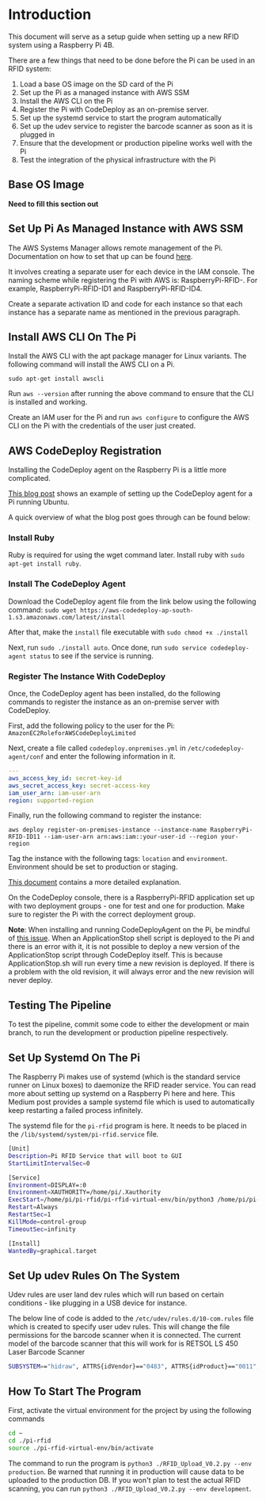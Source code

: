 # Introduction

This document will serve as a setup guide when setting up a new RFID system using a Raspberry Pi 4B.

There are a few things that need to be done before the Pi can be used in an RFID system:

1. Load a base OS image on the SD card of the Pi
2. Set up the Pi as a managed instance with AWS SSM
3. Install the AWS CLI on the Pi
4. Register the Pi with CodeDeploy as an on-premise server.
5. Set up the systemd service to start the program automatically
6. Set up the udev service to register the barcode scanner as soon as it is plugged in
7. Ensure that the development or production pipeline works well with the Pi
8. Test the integration of the physical infrastructure with the Pi

## Base OS Image

**Need to fill this section out**

## Set Up Pi As Managed Instance with AWS SSM

The AWS Systems Manager allows remote management of the Pi. Documentation on how to set that up can be found [here](https://aws.amazon.com/blogs/mt/manage-raspberry-pi-devices-using-aws-systems-manager/).

It involves creating a separate user for each device in the IAM console. The naming scheme while registering the Pi with AWS is: RaspberryPi-RFID-<location>. For example, RaspberryPi-RFID-ID1 and RaspberryPi-RFID-ID4.

Create a separate activation ID and code for each instance so that each instance has a separate name as mentioned in the previous paragraph.

## Install AWS CLI On The Pi

Install the AWS CLI with the apt package manager for Linux variants. The following command will install the AWS CLI on a Pi.

`sudo apt-get install awscli`

Run `aws --version` after running the above command to ensure that the CLI is installed and working.

Create an IAM user for the Pi and run `aws configure` to configure the AWS CLI on the Pi with the credentials of the user just created.

## AWS CodeDeploy Registration

Installing the CodeDeploy agent on the Raspberry Pi is a little more complicated.

[This blog post](https://aws.amazon.com/blogs/devops/automating-deployments-to-raspberry-pi-devices-using-aws-codepipeline/) shows an example of setting up the CodeDeploy agent for a Pi running Ubuntu.

A quick overview of what the blog post goes through can be found below:

### Install Ruby

Ruby is required for using the wget command later. Install ruby with `sudo apt-get install ruby`.

### Install The CodeDeploy Agent

Download the CodeDeploy agent file from the link below using the following command:
`sudo wget https://aws-codedeploy-ap-south-1.s3.amazonaws.com/latest/install`

After that, make the `install` file executable with `sudo chmod +x ./install`

Next, run `sudo ./install auto`. Once done, run `sudo service codedeploy-agent status` to see if the service is running.

### Register The Instance With CodeDeploy

Once, the CodeDeploy agent has been installed, do the following commands to register the instance as an on-premise server with CodeDeploy.

First, add the following policy to the user for the Pi: `AmazonEC2RoleforAWSCodeDeployLimited`

Next, create a file called `codedeploy.onpremises.yml` in `/etc/codedeploy-agent/conf` and enter the following information in it.

``` yaml
---
aws_access_key_id: secret-key-id
aws_secret_access_key: secret-access-key
iam_user_arn: iam-user-arn
region: supported-region
```

Finally, run the following command to register the instance:

`aws deploy register-on-premises-instance --instance-name RaspberryPi-RFID-ID11 --iam-user-arn arn:aws:iam::your-user-id --region your-region`

Tag the instance with the following tags: `location` and `environment`. Environment should be set to production or staging.

[This document](https://docs.aws.amazon.com/codedeploy/latest/userguide/register-on-premises-instance-iam-user-arn.html#register-on-premises-instance-iam-user-arn-1) contains a more detailed explanation.

On the CodeDeploy console, there is a RaspberryPi-RFID application set up with two deployment groups - one for test and one for production. Make sure to register the Pi with the correct deployment group.

**Note**: When installing and running CodeDeployAgent on the Pi, be mindful of [this issue](https://github.com/aws/aws-codedeploy-agent/issues/80).
When an ApplicationStop shell script is deployed to the Pi and there is an error with it, it is not possible to deploy a new version of the ApplicationStop script through CodeDeploy itself. This is because ApplicationStop.sh will run every time a new revision is deployed. If there is a problem with the old revision, it will always error and the new revision will never deploy.

## Testing The Pipeline

To test the pipeline, commit some code to either the development or main branch, to run the development or production pipeline respectively.

## Set Up Systemd On The Pi

The Raspberry Pi makes use of systemd (which is the standard service runner on Linux boxes) to daemonize the RFID reader service. You can read more about setting up systemd on a Raspberry Pi here and here. This Medium post provides a sample systemd file which is used to automatically keep restarting a failed process infinitely.

The systemd file for the `pi-rfid` program is here. It needs to be placed in the `/lib/systemd/system/pi-rfid.service` file.

```bash
[Unit]
Description=Pi RFID Service that will boot to GUI
StartLimitIntervalSec=0

[Service]
Environment=DISPLAY=:0
Environment=XAUTHORITY=/home/pi/.Xauthority
ExecStart=/home/pi/pi-rfid/pi-rfid-virtual-env/bin/python3 /home/pi/pi-rfid/RFID_Upload_V0.2.py --env development
Restart=Always
RestartSec=1
KillMode=control-group
TimeoutSec=infinity

[Install]
WantedBy=graphical.target
```

## Set Up udev Rules On The System

Udev rules are user land dev rules which will run based on certain conditions - like plugging in a USB device for instance.

The below line of code is added to the `/etc/udev/rules.d/10-com.rules` file which is created to specify user udev rules. This will change the file permissions for the barcode scanner when it is connected. The current model of the barcode scanner that this will work for is RETSOL LS 450 Laser Barcode Scanner

```bash
SUBSYSTEM=="hidraw", ATTRS{idVendor}=="0483", ATTRS{idProduct}=="0011", MODE="666", SYMLINK+="usb-barcode-scanner"
```

## How To Start The Program

First, activate the virtual environment for the project by using the following commands

```bash
cd ~
cd ./pi-rfid
source ./pi-rfid-virtual-env/bin/activate
```

The command to run the program is `python3 ./RFID_Upload_V0.2.py --env production`. Be warned that running it in production will cause data to be uploaded to the production DB. If you won't plan to test the actual RFID scanning, you can run `python3 ./RFID_Upload_V0.2.py --env development`.

